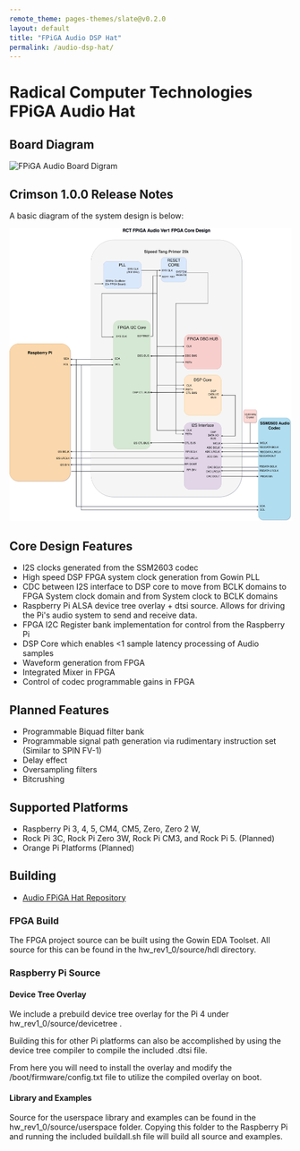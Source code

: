 ```yaml
---
remote_theme: pages-themes/slate@v0.2.0
layout: default
title: "FPiGA Audio DSP Hat"
permalink: /audio-dsp-hat/
---
```


# Radical Computer Technologies FPiGA Audio Hat

## Board Diagram

<img src="https://raw.githubusercontent.com/Radical-Computer-Technologies/FPiGA/bb083059dd13a0a5810db5b0d8b1854712e34e84/images/audiodsphat/FPiGA_diagram.svg " alt="FPiGA Audio Board Digram" width="500" >



## Crimson 1.0.0 Release Notes

A basic diagram of the system design is below:

<img src="https://raw.githubusercontent.com/Radical-Computer-Technologies/FPiGA/refs/heads/main/images/audiodsphat/coredesign.png" alt="Core Design" width="600" >



## Core Design Features
* I2S clocks generated from the SSM2603 codec
* High speed DSP FPGA system clock generation from Gowin PLL
* CDC between I2S interface to DSP core to move from BCLK domains to FPGA System clock domain and from System clock to BCLK domains
* Raspberry Pi ALSA device tree overlay + dtsi source. Allows for driving the Pi's audio system to send and receive data.
* FPGA I2C Register bank implementation for control from the Raspberry Pi
* DSP Core which enables <1 sample latency processing of Audio samples
* Waveform generation from FPGA
* Integrated Mixer in FPGA
* Control of codec programmable gains in FPGA

## Planned Features
* Programmable Biquad filter bank
* Programmable signal path generation via rudimentary instruction set (Similar to SPIN FV-1)
* Delay effect
* Oversampling filters
* Bitcrushing

## Supported Platforms
* Raspberry Pi 3, 4, 5, CM4, CM5, Zero, Zero 2 W,
* Rock Pi 3C, Rock Pi Zero 3W, Rock Pi CM3, and Rock Pi 5. (Planned)
* Orange Pi Platforms (Planned)

## Building

* [Audio FPiGA Hat Repository](https://github.com/Radical-Computer-Technologies/FPiGA-Audio-Hat/tree/main)

### FPGA Build
The FPGA project source can be built using the Gowin EDA Toolset. All source for this can be found in the hw_rev1_0/source/hdl directory.

### Raspberry Pi Source

#### Device Tree Overlay
We include a prebuild device tree overlay for the Pi 4 under hw_rev1_0/source/devicetree . 

Building this for other Pi platforms can also be accomplished by using the device tree compiler to compile the included .dtsi file. 

From here you will need to install the overlay and modify the /boot/firmware/config.txt file to utilize the compiled overlay on boot.

#### Library and Examples
Source for the userspace library and examples can be found in the hw_rev1_0/source/userspace folder. Copying this folder to the Raspberry Pi and running the included 
buildall.sh file will build all source and examples.



